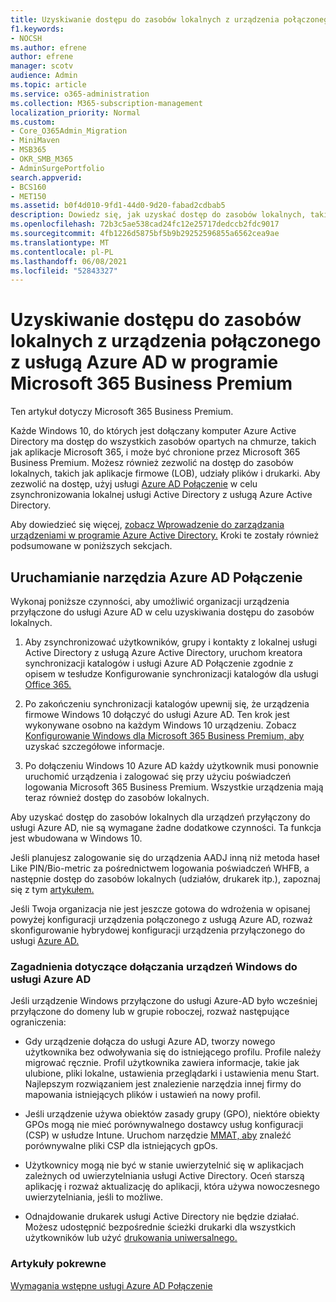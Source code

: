 ```yaml
---
title: Uzyskiwanie dostępu do zasobów lokalnych z urządzenia połączonego z usługą Azure AD w programie Microsoft 365 Business
f1.keywords:
- NOCSH
ms.author: efrene
author: efrene
manager: scotv
audience: Admin
ms.topic: article
ms.service: o365-administration
ms.collection: M365-subscription-management
localization_priority: Normal
ms.custom:
- Core_O365Admin_Migration
- MiniMaven
- MSB365
- OKR_SMB_M365
- AdminSurgePortfolio
search.appverid:
- BCS160
- MET150
ms.assetid: b0f4d010-9fd1-44d0-9d20-fabad2cdbab5
description: Dowiedz się, jak uzyskać dostęp do zasobów lokalnych, takich jak aplikacje firmowe, udziały plików i drukarki, za pomocą Azure Active Directory urządzenia Windows 10 firmowego.
ms.openlocfilehash: 72b3c5ae538cad24fc12e25717dedccb2fdc9017
ms.sourcegitcommit: 4fb1226d5875bf5b9b29252596855a6562cea9ae
ms.translationtype: MT
ms.contentlocale: pl-PL
ms.lasthandoff: 06/08/2021
ms.locfileid: "52843327"
---
```

# <a name="access-on-premises-resources-from-an-azure-ad-joined-device-in-microsoft-365-business-premium"></a>Uzyskiwanie dostępu do zasobów lokalnych z urządzenia połączonego z usługą Azure AD w programie Microsoft 365 Business Premium

Ten artykuł dotyczy Microsoft 365 Business Premium.

Każde Windows 10, do których jest dołączany komputer Azure Active Directory ma dostęp do wszystkich zasobów opartych na chmurze, takich jak aplikacje Microsoft 365, i może być chronione przez Microsoft 365 Business Premium. Możesz również zezwolić na dostęp do zasobów lokalnych, takich jak aplikacje firmowe (LOB), udziały plików i drukarki. Aby zezwolić na dostęp, użyj usługi [Azure AD Połączenie](/azure/active-directory/connect/active-directory-aadconnect) w celu zsynchronizowania lokalnej usługi Active Directory z usługą Azure Active Directory.

Aby dowiedzieć się więcej, [zobacz Wprowadzenie do zarządzania urządzeniami w programie Azure Active Directory.](/azure/active-directory/device-management-introduction)
Kroki te zostały również podsumowane w poniższych sekcjach.

## <a name="run-azure-ad-connect"></a>Uruchamianie narzędzia Azure AD Połączenie

Wykonaj poniższe czynności, aby umożliwić organizacji urządzenia przyłączone do usługi Azure AD w celu uzyskiwania dostępu do zasobów lokalnych.

1. Aby zsynchronizować użytkowników, grupy i kontakty z lokalnej usługi Active Directory z usługą Azure Active Directory, uruchom kreatora synchronizacji katalogów i usługi Azure AD Połączenie zgodnie z opisem w tesłudze Konfigurowanie synchronizacji katalogów dla usługi [Office 365.](../enterprise/set-up-directory-synchronization.md)

2. Po zakończeniu synchronizacji katalogów upewnij się, że urządzenia firmowe Windows 10 dołączyć do usługi Azure AD. Ten krok jest wykonywane osobno na każdym Windows 10 urządzeniu. Zobacz [Konfigurowanie Windows dla Microsoft 365 Business Premium, aby](set-up-windows-devices.md) uzyskać szczegółowe informacje.

3. Po dołączeniu Windows 10 Azure AD każdy użytkownik musi ponownie uruchomić urządzenia i zalogować się przy użyciu poświadczeń logowania Microsoft 365 Business Premium. Wszystkie urządzenia mają teraz również dostęp do zasobów lokalnych.

Aby uzyskać dostęp do zasobów lokalnych dla urządzeń przyłączony do usługi Azure AD, nie są wymagane żadne dodatkowe czynności. Ta funkcja jest wbudowana w Windows 10.

Jeśli planujesz zalogowanie się do urządzenia AADJ inną niż metoda haseł Like PIN/Bio-metric za pośrednictwem logowania poświadczeń WHFB, a następnie dostęp do zasobów lokalnych (udziałów, drukarek itp.), zapoznaj się z tym [artykułem.](/windows/security/identity-protection/hello-for-business/hello-hybrid-aadj-sso-base)

Jeśli Twoja organizacja nie jest jeszcze gotowa do wdrożenia w opisanej powyżej konfiguracji urządzenia połączonego z usługą Azure AD, rozważ skonfigurowanie hybrydowej konfiguracji urządzenia przyłączonego do usługi [Azure AD.](manage-windows-devices.md)

### <a name="considerations-when-you-join-windows-devices-to-azure-ad"></a>Zagadnienia dotyczące dołączania urządzeń Windows do usługi Azure AD

Jeśli urządzenie Windows przyłączone do usługi Azure-AD było wcześniej przyłączone do domeny lub w grupie roboczej, rozważ następujące ograniczenia:

- Gdy urządzenie dołącza do usługi Azure AD, tworzy nowego użytkownika bez odwoływania się do istniejącego profilu. Profile należy migrować ręcznie. Profil użytkownika zawiera informacje, takie jak ulubione, pliki lokalne, ustawienia przeglądarki i ustawienia menu Start. Najlepszym rozwiązaniem jest znalezienie narzędzia innej firmy do mapowania istniejących plików i ustawień na nowy profil.

- Jeśli urządzenie używa obiektów zasady grupy (GPO), niektóre obiekty GPOs [](/windows/configuration/provisioning-packages/how-it-pros-can-use-configuration-service-providers) mogą nie mieć porównywalnego dostawcy usług konfiguracji (CSP) w usłudze Intune. Uruchom narzędzie [MMAT, aby](https://www.microsoft.com/download/details.aspx?id=45520) znaleźć porównywalne pliki CSP dla istniejących gpOs.

- Użytkownicy mogą nie być w stanie uwierzytelnić się w aplikacjach zależnych od uwierzytelniania usługi Active Directory. Oceń starszą aplikację i rozważ aktualizację do aplikacji, która używa nowoczesnego uwierzytelniania, jeśli to możliwe.

- Odnajdowanie drukarek usługi Active Directory nie będzie działać. Możesz udostępnić bezpośrednie ścieżki drukarki dla wszystkich użytkowników lub użyć [drukowania uniwersalnego.](/universal-print/)

### <a name="related-articles"></a>Artykuły pokrewne

[Wymagania wstępne usługi Azure AD Połączenie](/azure/active-directory/hybrid/how-to-connect-install-prerequisites)
